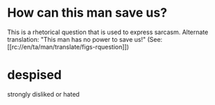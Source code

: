 # How can this man save us?

This is a rhetorical question that is used to express sarcasm. Alternate translation: "This man has no power to save us!" (See: [[rc://en/ta/man/translate/figs-rquestion]])

# despised

strongly disliked or hated

